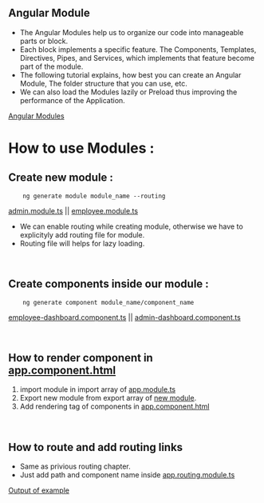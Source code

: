 ## Angular Module
- The Angular Modules help us to organize our code into manageable parts or block. 
- Each block implements a specific feature. The Components, Templates, Directives, Pipes, and Services, which implements that feature become part of the module. 
- The following tutorial explains, how best you can create an Angular Module, The folder structure that you can use, etc. 
- We can also load the Modules lazily or Preload thus improving the performance of the Application.

[Angular Modules](https://www.tektutorialshub.com/angular/angular-modules)

# How to use Modules :

## Create new module :
        ng generate module module_name --routing
        
 [admin.module.ts](https://github.com/Girish-GAP/Angular/tree/main/Modules/MultiModule_src/app/admin)     ||    [employee.module.ts](https://github.com/Girish-GAP/Angular/tree/main/Modules/MultiModule_src/app/employee)

- We can enable routing while creating module, otherwise we have to explicityly add routing file for module.
- Routing file will helps for lazy loading. 

<br>

## Create components inside our module :
        ng generate component module_name/component_name 

[employee-dashboard.component.ts](https://github.com/Girish-GAP/Angular/blob/main/Modules/MultiModule_src/app/employee/employee-dashboard/employee-dashboard.component.ts)      ||
[admin-dashboard.component.ts](https://github.com/Girish-GAP/Angular/blob/main/Modules/MultiModule_src/app/admin/admin-dashboard/admin-dashboard.component.ts)

<br>

## How to render component in [app.component.html](https://github.com/Girish-GAP/Angular/blob/main/Modules/MultiModule_src/app/app.component.html)
      
1) import module in import array of [app.module.ts](https://github.com/Girish-GAP/Angular/blob/main/Modules/MultiModule_src/app/app.module.ts)
2) Export new module from export array of [new module](https://github.com/Girish-GAP/Angular/blob/main/Modules/MultiModule_src/app/admin/admin.module.ts).
3) Add rendering tag of components in [app.component.html](https://github.com/Girish-GAP/Angular/blob/main/Modules/MultiModule_src/app/app.component.html)

<br>

## How to route and add routing links 
 - Same as privious routing chapter.
 - Just add path and component name inside [app.routing.module.ts](https://github.com/Girish-GAP/Angular/blob/main/Modules/MultiModule_src/app/app-routing.module.ts)
 
 
[Output of example](https://github.com/Girish-GAP/Angular/blob/main/Modules/MultiModule_Output.png)
